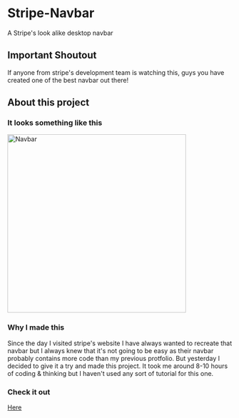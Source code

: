 # Stripe-Navbar
A Stripe's look alike desktop navbar

## Important Shoutout
If anyone from stripe's development team is watching this, guys you have created one of the best navbar out there!

## About this project 

### It looks something like this 
<img align="center" alt="Navbar" width="400" src="https://user-images.githubusercontent.com/106656982/214255660-f1dff1d9-d959-460c-8ed7-aa92a5ee8dfc.png">

### Why I made this
Since the day I visited stripe's website I have always wanted to recreate that navbar but I always knew that it's not going to be easy as their navbar probably contains more code than my previous protfolio. But yesterday I decided to give it a try and made this project. It took me around 8-10 hours of coding & thinking but I haven't used any sort of tutorial for this one. 

### Check it out 

[Here](https://stripenavbarbyrg.netlify.app/)
